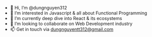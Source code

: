 - 👋 Hi, I’m @dungnguyen312
- 👀 I’m interested in Javascript & all about Functional Programming
- 🌱 I’m currently deep dive into React & its ecosystems
- 💞️ I’m looking to collaborate on Web Development industry
- 📫 Get in touch via dungnguyentt312@gmail.com 

<!---
dungnguyen312/dungnguyen312 is a ✨ special ✨ repository because its `README.md` (this file) appears on your GitHub profile.
You can click the Preview link to take a look at your changes.
--->
